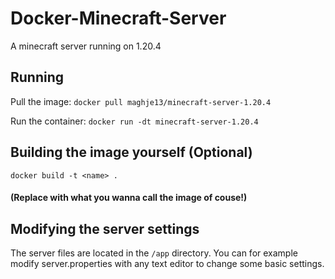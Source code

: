 # Docker-Minecraft-Server
A minecraft server running on 1.20.4

## Running
Pull the image: ```docker pull maghje13/minecraft-server-1.20.4```

Run the container: ```docker run -dt minecraft-server-1.20.4```

## Building the image yourself (Optional)
```docker build -t <name> .```

#### (Replace <name> with what you wanna call the image of couse!)
## Modifying the server settings
The server files are located in the ```/app``` directory. You can for example modify server.properties with any text editor to change some basic settings.
